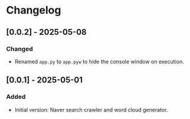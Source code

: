 # Changelog

## [0.0.2] - 2025-05-08
### Changed
- Renamed `app.py` to `app.pyw` to hide the console window on execution.

## [0.0.1] - 2025-05-01
### Added
- Initial version: Naver search crawler and word cloud generator.